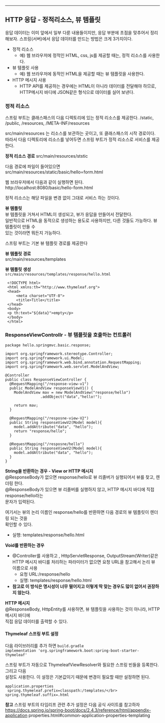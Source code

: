***
## HTTP 응답 - 정적리소스, 뷰 템플릿
응답 데이터는 이미 앞에서 일부 다룬 내용들이지만, 응답 부분에 초점을 맞추어서 정리해보자.
스프링(서버)에서 응답 데이터를 만드는 방법은 크게 3가지이다.

* 정적 리소스
  * 예) 웹 브라우저에 정적인 HTML, css, js를 제공할 때는, 정적 리소스를 사용한다.
* 뷰 템플릿 사용
  * 예) 웹 브라우저에 동적인 HTML을 제공할 때는 뷰 템플릿을 사용한다.
* HTTP 메시지 사용
  * HTTP API를 제공하는 경우에는 HTML이 아니라 데이터를 전달해야 하므로, HTTP메시지 바디에
    JSON같은 형식으로 데이터를 실어 보낸다.

### 정적 리소스
스프링 부트는 클래스패스의 다음 디렉토리에 있는 정적 리소스를 제공한다.
/static, /public, /resources, /META-INF/resources </br>

src/main/resources 는 리소스를 보관하는 곳이고, 또 클래스패스의 시작 경로이다. </br>
따라서 다음 디렉토리에 리소스를 넣어두면 스프링 부트가 정적 리소스로 서비스를 제공한다. </br>

**정적 리소스 경로**
src/main/resources/ststic</br>

다음 경로에 파일이 들어있으면</br>
src/main/resources/static/basic/hello=form.html</br>

웹 브라우저에서 다음과 같이 실행하면 된다.</br>
http://localhost:8080/basic/hello-form.html</br>

정적 리소스는 해당 파일을 변경 없이 그대로 서비스 하는 것이다. </br>

**뷰 템플릿**</br>
뷰 템플릿을 거쳐서 HTML이 생성되고, 뷰가 응답을 만들어서 전달한다.</br>
일반적으로 HTML을 동적으로 생성하는 용도로 사용하지만, 다른 것들도 가능하다. 뷰 템플릿이 만들 수 </br>
있는 것이라면 뭐든지 가능하다.</br>

스프링 부트는 기본 뷰 템플릿 경로를 제공한다 </br>

**뷰 템플릿 경로**</br>
src/main/resources/templates</br>

**뷰 템플릿 생성**</br>
`src/main/resources/templates/response/hello.html`
```
 <!DOCTYPE html>
 <html xmlns:th="http://www.thymeleaf.org">
 <head>
     <meta charset="UTF-8">
     <title>Title</title>
 </head>
 <body>
 <p th:text="${data}">empty</p>
 </body>
 </html>
```

### ResponseViewControllr - 뷰 템플릿을 호출하는 컨트롤러
```
package hello.springmvc.basic.response;

import org.springframework.stereotype.Controller;
import org.springframework.ui.Model;
import org.springframework.web.bind.annotation.RequestMapping;
import org.springframework.web.servlet.ModelAndView;

@Controller
public class ResponseViewController {
  @RequestMapping("/response-view-v1")
  public ModelAndView responseViewV1() {
    ModelAndView mav = new ModelAndView("response/hello")
                .addObject("data","hello!");

    return mav;
  }

  @RequestMapping("/resposne-view-V2")
  public String responseViewV2(Model model){
    model.addAttribute("data", "hello");
    return "response/hello";
  }

  @RequestMapping("/resposne/hello")
  public String responseViewV2(Model model){
    model.addAttribute("data", "hello");
  } 
}
```
**String을 반환하는 경우 - View or HTTP 메시지** </br>
@ResponseBody가 없으면 response/hello로 뷰 리졸버가 실행되어서 뷰를 찾고, 렌더링 한다. </br>
@ResponseBody가 있으면 뷰 리졸버를 실행하지 않고, HTTP 메시지 바디에 직접 response/hello라는</br>
문자가 입력된다.</br>

여기서는 뷰의 논리 이름인 response/hello를 반환하면 다음 경로의 뷰 템플릿이 렌더링 되는 것을 </br>
확인할 수 있다. 
* 실행: templates/response/hello.html

**Void를 반환하는 경우**
* @Controller를 사용하고 , HttpServletResponse, OutputStream(Writer)같은 HTTP 메시지
  바디를 처리하는 파라미터가 없으면 요청 URL을 참고해서 논리 뷰 이름으로 사용
  * 요청 URL:/response/hello
  * 실행: templates/response/hello.html
* **참고로 이 방식은 명시성이 너무 떨어지고 이렇게 딱 맞는 경우도 많이 없어서 권장하지 않는다.**

**HTTP 메시지** </br>
@ResponseBody, HttpEntity를 사용하면, 뷰 템플릿을 사용하는 것이 아니라, HTTP 메시지 바디에 </br>
직접 응답 데이터를 출력할 수 있다. 

#### Thymeleaf 스프링 부트 설정

다음 라이브러리를 추가 하면
`build.gradle`</br>
`implementation 'org.springframework.boot:spring-boot-starter-thymeleaf'`</br>

스프링 부트가 자동으로 ThymeleafViewResolver와 필요한 스프링 빈들을 등록한다. 그리고 다음 </br>
설정도 사용한다. 이 설정은 기본값이기 때문에 변경이 필요할 때만 설정하면 된다.</br>

`application.properties`</br>
` spring.thymeleaf.prefix=classpath:/templates/</br>
  spring.thymeleaf.suffix=.html`

**참고**
스프링 부트의 타임리프 관련 추가 설정은 다음 공식 사이트를 참고하자 </br>
https://docs.spring.io/spring-boot/docs/2.4.3/reference/html/appendix-application
properties.html#common-application-properties-templating
